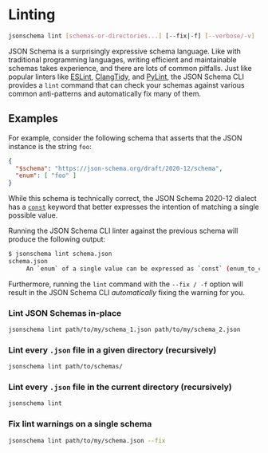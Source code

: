 Linting
=======

```sh
jsonschema lint [schemas-or-directories...] [--fix|-f] [--verbose/-v]
```

JSON Schema is a surprisingly expressive schema language. Like with traditional
programming languages, writing efficient and maintainable schemas takes
experience, and there are lots of common pitfalls. Just like popular linters
like [ESLint](https://eslint.org),
[ClangTidy](https://clang.llvm.org/extra/clang-tidy/), and
[PyLint](https://www.pylint.org), the JSON Schema CLI provides a `lint` command
that can check your schemas against various common anti-patterns and
automatically fix many of them.

Examples
--------

For example, consider the following schema that asserts that the JSON instance
is the string `foo`:

```json
{
  "$schema": "https://json-schema.org/draft/2020-12/schema",
  "enum": [ "foo" ]
}
```

While this schema is technically correct, the JSON Schema 2020-12 dialect has a
[`const`](https://www.learnjsonschema.com/2020-12/validation/const/) keyword
that better expresses the intention of matching a single possible value.

Running the JSON Schema CLI linter against the previous schema will produce the
following output:

```sh
$ jsonschema lint schema.json
schema.json
     An `enum` of a single value can be expressed as `const` (enum_to_const)
```

Furthermore, running the `lint` command with the `--fix / -f` option will
result in the JSON Schema CLI *automatically* fixing the warning for you.

### Lint JSON Schemas in-place

```sh
jsonschema lint path/to/my/schema_1.json path/to/my/schema_2.json
```

### Lint every `.json` file in a given directory (recursively)

```sh
jsonschema lint path/to/schemas/
```

### Lint every `.json` file in the current directory (recursively)

```sh
jsonschema lint
```

### Fix lint warnings on a single schema

```sh
jsonschema lint path/to/my/schema.json --fix
```
